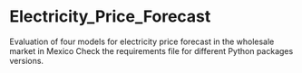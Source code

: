 # Electricity_Price_Forecast
Evaluation of four models for electricity price forecast in the wholesale market in Mexico
Check the requirements file for different Python packages versions.
